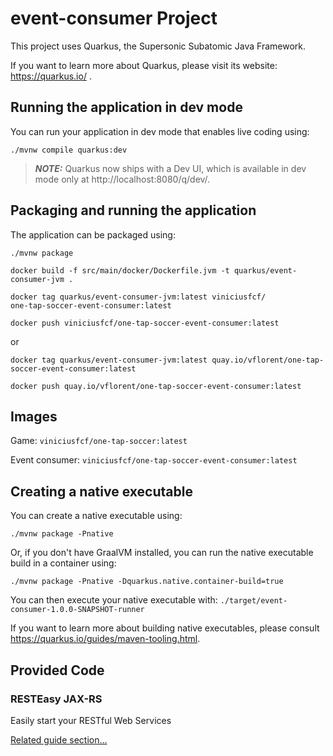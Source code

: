 # event-consumer Project

This project uses Quarkus, the Supersonic Subatomic Java Framework.

If you want to learn more about Quarkus, please visit its website: https://quarkus.io/ .

## Running the application in dev mode

You can run your application in dev mode that enables live coding using:
```shell script
./mvnw compile quarkus:dev
```

> **_NOTE:_**  Quarkus now ships with a Dev UI, which is available in dev mode only at http://localhost:8080/q/dev/.

## Packaging and running the application

The application can be packaged using:
```shell script
./mvnw package
```
```shell script
docker build -f src/main/docker/Dockerfile.jvm -t quarkus/event-consumer-jvm .
```

```shell script
docker tag quarkus/event-consumer-jvm:latest viniciusfcf/
one-tap-soccer-event-consumer:latest
```

```shell script
docker push viniciusfcf/one-tap-soccer-event-consumer:latest
```


or

```shell script
docker tag quarkus/event-consumer-jvm:latest quay.io/vflorent/one-tap-soccer-event-consumer:latest
```

```shell script
docker push quay.io/vflorent/one-tap-soccer-event-consumer:latest
```

## Images

Game: ```viniciusfcf/one-tap-soccer:latest```

Event consumer: ```viniciusfcf/one-tap-soccer-event-consumer:latest```

## Creating a native executable

You can create a native executable using: 
```shell script
./mvnw package -Pnative
```

Or, if you don't have GraalVM installed, you can run the native executable build in a container using: 
```shell script
./mvnw package -Pnative -Dquarkus.native.container-build=true
```

You can then execute your native executable with: `./target/event-consumer-1.0.0-SNAPSHOT-runner`

If you want to learn more about building native executables, please consult https://quarkus.io/guides/maven-tooling.html.

## Provided Code

### RESTEasy JAX-RS

Easily start your RESTful Web Services

[Related guide section...](https://quarkus.io/guides/getting-started#the-jax-rs-resources)

